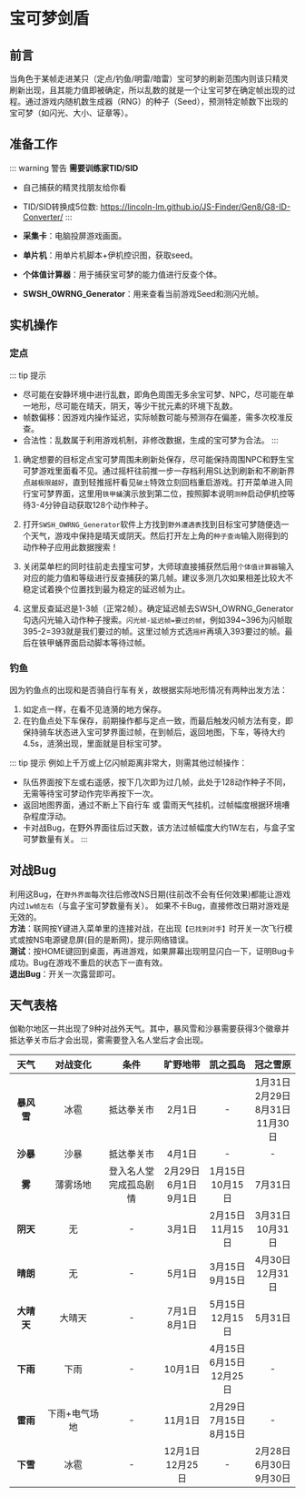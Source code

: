 # 宝可梦剑盾

## 前言
<!-- - 剑盾野外闪光必定`♦方块闪`（Bug）。 -->
当角色于某帧走进某只（定点/钓鱼/明雷/暗雷）宝可梦的刷新范围内则该只精灵刷新出现，且其能力值即被确定，所以乱数的就是一个让宝可梦在确定帧出现的过程。通过游戏内随机数生成器（RNG）的种子（Seed），预测特定帧数下出现的宝可梦（如闪光、大小、证章等）。

## 准备工作

::: warning 警告
**需要训练家TID/SID**
- 自己捕获的精灵找朋友给你看
<!-- `或`通过游戏中捕捉到的宝可梦反查 -->
- TID/SID转换成5位数: https://lincoln-lm.github.io/JS-Finder/Gen8/G8-ID-Converter/
:::

- **采集卡**：电脑投屏游戏画面。
- **单片机**：用单片机脚本+伊机控识图，获取seed。
- **个体值计算器**：用于捕获宝可梦的能力值进行反查个体。
- **SWSH_OWRNG_Generator**：用来查看当前游戏Seed和测闪光帧。

<!-- **TID/SID反查** -->

## 实机操作
### 定点

::: tip 提示
- 尽可能在安静环境中进行乱数，即角色周围无多余宝可梦、NPC，尽可能在单一地形，尽可能在晴天，阴天，等少干扰元素的环境下乱数。
- 帧数偏移：因游戏内操作延迟，实际帧数可能与预测存在偏差，需多次校准反查。
- 合法性：乱数属于利用游戏机制，非修改数据，生成的宝可梦为合法。
:::

1. 确定想要的目标定点宝可梦周围未刷新处保存，尽可能保持周围NPC和野生宝可梦游戏里面看不见。通过摇杆往前推一步一存档利用SL达到刷新和不刷新界点`越极限越好`，直到轻推摇杆看见`破土`特效立刻回档重启游戏。打开菜单进入同行宝可梦界面，这里用`铁甲蛹`演示放到第二位，按照脚本说明`测种`启动伊机控等待3-4分钟自动获取128个动作种子。
<ImageViewer src="/images/Pokemon/RNG/SWSH/破土.png" alt="破土" />
<ImageViewer src="/images/Pokemon/RNG/SWSH/脚本.png" alt="伊机控" />

2. 打开`SWSH_OWRNG_Generator`软件上方找到`野外遭遇表`找到目标宝可梦随便选一个天气，游戏中保持是晴天或阴天。然后打开左上角的`种子查询`输入刚得到的动作种子应用此数据搜索！

3. 关闭菜单栏的同时往前走去撞宝可梦，大师球直接捕获然后用`个体值计算器`输入对应的能力值和等级进行反查捕获的第几帧。建议多测几次如果相差比较大不稳定试着换个位置找到最为稳定的延迟帧为止。
<ImageViewer src="/images/Pokemon/RNG/SWSH/能力值.png" alt="能力值" />
<ImageViewer src="/images/Pokemon/RNG/SWSH/反查.png" alt="反查" />

4. 这里反查延迟是1-3帧（正常2帧）。确定延迟帧去SWSH_OWRNG_Generator勾选闪光输入动作种子搜索。`闪光帧-延迟帧=要过的帧`，例如394~396为闪帧取395-2=393就是我们要过的帧。这里过帧方式选`摇杆`再填入393要过的帧。最后在铁甲蛹界面启动脚本等待过帧。
<ImageViewer src="/images/Pokemon/RNG/SWSH/闪光帧.png" alt="闪光帧" />
<ImageViewer src="/images/Pokemon/RNG/SWSH/过帧.png" alt="过帧" />

### 钓鱼
因为钓鱼点的出现和是否骑自行车有关，故根据实际地形情况有两种出发方法：
1. 如定点一样，在看不见涟漪的地方保存。
2. 在钓鱼点处下车保存，前期操作都与定点一致，而最后触发闪帧方法有变，即保持骑车状态进入宝可梦界面过帧，在到帧后，返回地图，下车，等待大约 4.5s，涟漪出现，里面就是目标宝可梦。

::: tip 提示
例如上千万或上亿闪帧距离非常大，则需其他过帧操作：
- 队伍界面按下左或右遥感，按下几次即为过几帧，此处于128动作种子不同，无需等待宝可梦动作完毕再按下一次。
- 返回地图界面，通过不断上下自行车 或 雷雨天气挂机，过帧幅度根据环境嘈杂程度浮动。
- 卡对战Bug，在野外界面往后过天数，该方法过帧幅度大约1W左右，与盒子宝可梦数量有关。
:::

## 对战Bug

利用这Bug，在`野外界面`每次往后修改NS日期(往前改不会有任何效果)都能让游戏内过`1w帧左右`（与盒子宝可梦数量有关）。 如果不卡Bug，直接修改日期对游戏是无效的。<br>
**方法**：联网按Y键进入菜单里的连接对战，在出现`【已找到对手】`时开关一次飞行模式或按NS电源键息屏(目的是断网)，提示网络错误。<br>
**测试**：按HOME键回到桌面，再进游戏，如果屏幕出现明显闪白一下，证明Bug卡成功。Bug在游戏不重启的状态下一直有效。<br>
**退出Bug**：开关一次露营即可。

## 天气表格
伽勒尔地区一共出现了9种对战外天气。其中，暴风雪和沙暴需要获得3个徽章并抵达拳关市后才会出现，雾需要登入名人堂后才会出现。<br>
<!-- 天气证章或时间证章需在特定天气或时间下出现的宝可梦有概率获得。 -->

| **天气** | **对战变化** | **条件** | **旷野地带** | **凯之孤岛** | **冠之雪原** |
| :--: | :------: | :---: | :---: | :---: | :---: |
| **暴风雪** | 冰雹 | 抵达拳关市 | 2月1日 | - | 1月31日<br>2月29日<br>8月31日<br>11月30日 |
| **沙暴** | 沙暴 | 抵达拳关市 | 4月1日 | - | - |
|  **雾**  | 薄雾场地 | 登入名人堂<br>完成孤岛剧情 | 2月29日<br>6月1日<br>9月1日 | 1月15日<br>10月15日 | 7月31日 |
| **阴天** | 无 | - | 3月1日 | 2月15日<br>11月15日 | 3月31日<br>10月31日 |
| **晴朗** | 无 | - | 5月1日 | 3月15日<br>9月15日 | 4月30日<br>12月31日 |
| **大晴天** | 大晴天 | - | 7月1日<br>8月1日 | 5月15日<br>12月15日 | 5月31日 |
| **下雨** | 下雨 | - | 10月1日 | 4月15日<br>6月15日<br>12月25日 | - |
| **雷雨** | 下雨+电气场地 | - | 11月1日 | 2月29日<br>7月15日<br>8月15日 | - |
| **下雪** | 冰雹 | - | 12月1日<br>12月25日 | - | 2月28日<br>6月30日<br>9月30日 |